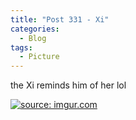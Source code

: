 ```yaml
---
title: "Post 331 - Xi"
categories:
  - Blog
tags:
  - Picture
---
```


the Xi reminds him of her lol

<a href="https://imgur.com/45rakei"><img src="https://i.imgur.com/45rakei.jpg" title="source: imgur.com" /></a>


<script src="https://utteranc.es/client.js"
        repo="serendipityinlife/serendipityinlife.github.io"
        issue-term="pathname"
        theme="github-light"
        crossorigin="anonymous"
        async>
</script>


